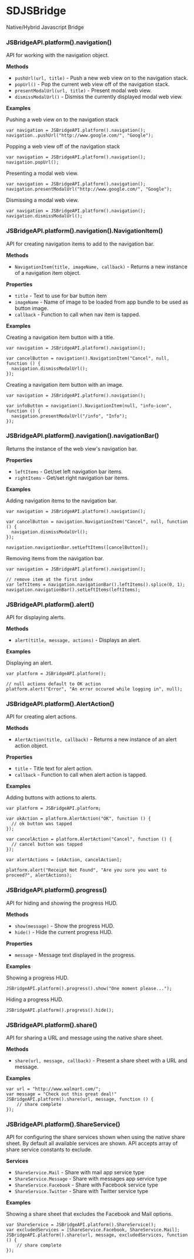 SDJSBridge
==========

Native/Hybrid Javascript Bridge

### JSBridgeAPI.platform().navigation()

API for working with the navigation object.

**Methods**

- `pushUrl(url, title)` - Push a new web view on to the navigation stack.
- `popUrl()` - Pop the current web view off of the navigation stack.
- `presentModalUrl(url, title)` - Present modal web view.
- `dismissModalUrl()` - Dismiss the currently displayed modal web view.

**Examples**

Pushing a web view on to the navigation stack

```
var navigation = JSBridgeAPI.platform().navigation();
navigation..pushUrl("http://www.google.com/", "Google");
```

Popping a web view off of the navigation stack

```
var navigation = JSBridgeAPI.platform().navigation();
navigation.popUrl();
```

Presenting a modal web view.

```
var navigation = JSBridgeAPI.platform().navigation();
navigation.presentModalUrl("http://www.google.com/", "Google");
```

Dismissing a modal web view.

```
var navigation = JSBridgeAPI.platform().navigation();
navigation.dismissModalUrl();
```

### JSBridgeAPI.platform().navigation().NavigationItem()

API for creating navigation items to add to the navigation bar.

**Methods**

- `NavigationItem(title, imageName, callback)` - Returns a new instance of a navigation item object. 

**Properties**

- `title` - Text to use for bar button item
- `imageName` - Name of image to be loaded from app bundle to be used as button image.
- `callback` - Function to call when nav item is tapped.

**Examples**

Creating a navigation item button with a title.

```
var navigation = JSBridgeAPI.platform().navigation();

var cancelButton = navigation().NavigationItem("Cancel", null, function () {
  navigation.dismissModalUrl();
});

```

Creating a navigation item button with an image.

```
var navigation = JSBridgeAPI.platform().navigation();

var infoButton = navigation().NavigationItem(null, "info-icon", function () {
  navigation.presentModalUrl("/info", "Info");
});

```

### JSBridgeAPI.platform().navigation().navigationBar()

Returns the instance of the web view's navigation bar.

**Properties**

- `leftItems` - Get/set left navigation bar items.
- `rightItems` - Get/set right navigation bar items.

**Examples**

Adding navigation items to the navigation bar.

```
var navigation = JSBridgeAPI.platform().navigation();

var cancelButton = navigation.NavigationItem("Cancel", null, function () {
  navigation.dismissModalUrl();
});

navigation.navigationBar.setLeftItems([cancelButton]);
```

Removing items from the navigation bar.

```
var navigation = JSBridgeAPI.platform().navigation();

// remove item at the first index
var leftItems = navigation.navigationBar().leftItems().splice(0, 1);
navigation.navigationBar().setLeftItems(leftItems);
```

### JSBridgeAPI.platform().alert()

API for displaying alerts.

**Methods**

- `alert(title, message, actions)` - Displays an alert.

**Examples**

Displaying an alert.

```
var platform = JSBridgeAPI.platform();

// null actions default to OK action
platform.alert("Error", "An error occured while logging in", null);
```

### JSBridgeAPI.platform().AlertAction()

API for creating alert actions.

**Methods**

- `AlertAction(title, callback)` - Returns a new instance of an alert action object.

**Properties**

- `title` - Title text for alert action.
- `callback` - Function to call when alert action is tapped.

**Examples**

Adding buttons with actions to alerts.

```
var platform = JSBridgeAPI.platform;

var okAction = platform.AlertAction("OK", function () {
  // ok button was tapped
});

var cancelAction = platform.AlertAction("Cancel", function () {
  // cancel button was tapped
});

var alertActions = [okAction, cancelAction];

platform.alert("Receipt Not Found", "Are you sure you want to proceed?", alertActions);
```

### JSBridgeAPI.platform().progress()

API for hiding and showing the progress HUD.

**Methods**

- `show(message)` - Show the progress HUD.
- `hide()` - Hide the current progress HUD.

**Properties**

- `message` - Message text displayed in the progress.

**Examples**

Showing a progress HUD.

```
JSBridgeAPI.platform().progress().show("One moment please...");
```

Hiding a progress HUD.

```
JSBridgeAPI.platform().progress().hide();
```

### JSBridgeAPI.platform().share()

API for sharing a URL and message using the native share sheet.


**Methods**

- `share(url, message, callback)` - Present a share sheet with a URL and message.

**Examples**

```
var url = "http://www.walmart.com/";
var message = "Check out this great deal!"
JSBridgeAPI.platform().share(url, message, function () {
    // share complete
});
```

### JSBridgeAPI.platform().ShareService()

API for configuring the share services shown when using the native share sheet. By default all available services are shown. API accepts array of share service constants to exclude.

**Services**

- `ShareService.Mail` - Share with mail app service type
- `ShareService.Message` - Share with messages app service type
- `ShareService.Facebook` - Share with Facebook service type
- `ShareService.Twitter` - Share with Twitter service type

**Examples**

Showing a share sheet that excludes the Facebook and Mail options.

```
var ShareService = JSBridgeAPI.platform().ShareService();
var excludedServices = [ShareService.Facebook, ShareService.Mail];
JSBridgeAPI.platform().share(url, message, excludedServices, function () {
    // share complete
});
```
